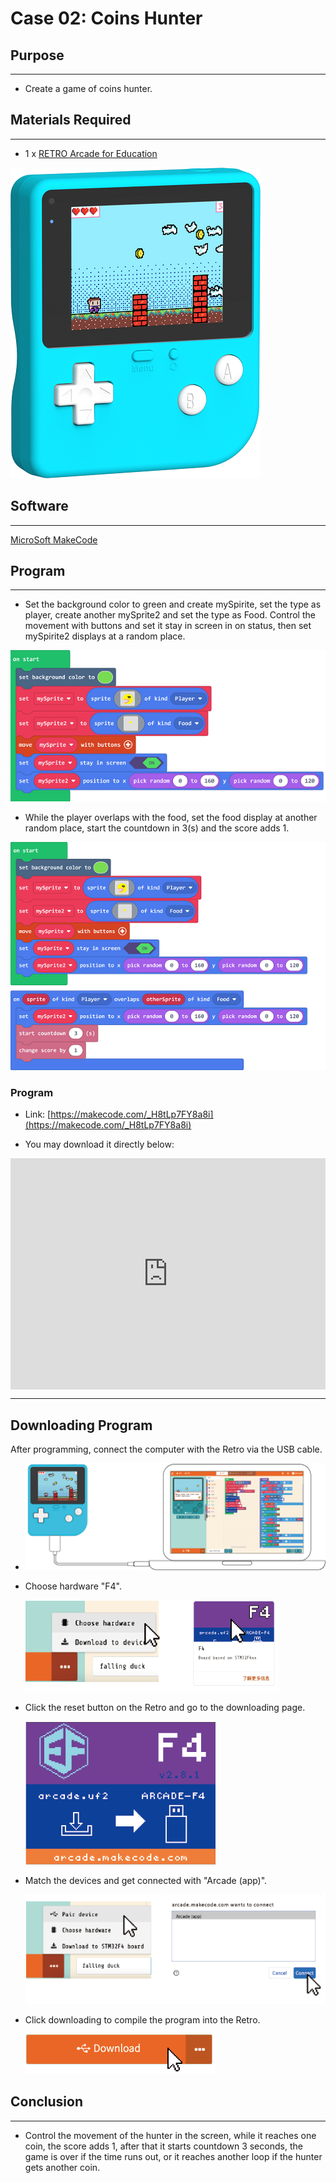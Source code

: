 # Case 02: Coins Hunter 

## Purpose
---
- Create a game of coins hunter. 

## Materials Required 
---

- 1 x [RETRO Arcade for Education](https://www.elecfreaks.com/retro-arcade-for-education.html)



![](./images/retro-case-01-01.png)



## Software

---

[MicroSoft MakeCode](https://arcade.makecode.com/)


## Program

---

- Set the background color to green and create mySpirite, set the type as player, create another mySprite2 and set the type as Food. Control the movement with buttons and set it stay in screen in on status, then set mySpirite2 displays at a random place. 

![](./images/retro-case-06-01.png)


- While the player overlaps with the food, set the food display at another random place, start the countdown in 3(s) and the score adds 1.


![](./images/retro-case-06-02.png)

### Program
- Link: [https://makecode.com/_H8tLp7FY8a8i](https://makecode.com/_H8tLp7FY8a8i)

 


- You may download it directly below:

<div style="position:relative;height:calc(300px + 5em);width:100%;overflow:hidden;"><iframe style="position:absolute;top:0;left:0;width:100%;height:100%;" src="https://arcade.makecode.com/---codeembed#pub:_esMgCi9RYh0F" allowfullscreen="allowfullscreen" frameborder="0" sandbox="allow-scripts allow-same-origin"></iframe></div>


---



## Downloading Program 

After programming, connect the computer with the Retro via the USB cable.

- ![](./images/retro-case-01-10.png)

- Choose hardware "F4".

  ![](./images/retro-case-01-11.png)

  
- Click the reset button on the Retro and go to the downloading page. 

  ![](./images/retro-case-01-13.png)
  
  
- Match the devices and get connected with "Arcade (app)".

  ![](./images/retro-case-01-12.png)
  
- Click downloading to compile the program into the Retro. 

  ![](./images/retro-case-01-14.png)



## Conclusion
---
- Control the movement of the hunter in the screen, while it reaches one coin, the score adds 1, after that it starts countdown 3 seconds, the game is over if the time runs out, or it reaches another loop if the hunter gets another coin. 


